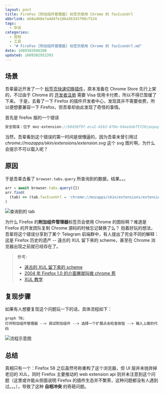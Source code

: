 ```yaml
---
layout: post
title: FireFox [附加组件管理器] 标签页使用 Chrome 的 favIconUrl
abbrlink: eb8ad60e7a4d4fe186a56343790cf524
tags:
  - 杂谈
categories:
  - 其他
  - 工具
  - "# FireFox [附加组件管理器] 标签页使用 Chrome 的 favIconUrl.md"
date: 1609302946208
updated: 1609302952393
---
```


## 场景

吾辈最近开发了一个 [标签页快速切换插件](https://github.com/rxliuli/tabs_panel)，原本准备在 Chrome Store 先行上架的，不过由于 Chrome 的 [开发者注册](https://chrome.google.com/webstore/devconsole/register?hl=zh-CN) 需要 Visa 信用卡付费，所以不得已暂缓了下来。
于是，去看了一下 Firefox 的插件开发者中心，发现其并不需要收费，所以便想要兼容一下 Firefox，但吾辈却由此发现了奇怪的事情。

首先是 firefox 报的一个错误

```js
安全错误：位于 moz-extension://b0d38f9f-eca1-4163-870e-64aedabf5f20/popup.html 的内容不可以载入或者链接至 chrome://mozapps/skin/extensions/extension.svg。
```

当然，吾辈看到这个错误的第一时间是很懵逼的，因为吾辈未曾引用过 *chrome://mozapps/skin/extensions/extension.svg* 这个 svg 图片啊，为什么会提示不可以载入呢？

## 原因

于是吾辈去看了 `browser.tabs.query` 所查询到的数据，结果。。。

```js
arr = await browser.tabs.query({})
arr.find(
  (tab) => (tab.favIconUrl = 'chrome://mozapps/skin/extensions/extension.svg'),
)
```

![查询到的 tab](https://img.rxliuli.com/20200508234243.png)

为什么 Firefox 的**附加组件管理器**标签页会使用 Chrome 的图标啊？难道是 Firefox 的开发团队复制 Chrome 源码的时候忘记替换了么？
抱着好玩的想法，吾辈将这个错误分享到了某个 Telegram 前端群中，有人提出了完全不同的解释：这是 Firefox 历史的遗产 -- 遠古的 XUL 留下來的 scheme，甚至在 Chrome 浏览器出现之前就已经存在了。

> 参考:
>
> - [遠古的 XUL 留下來的 scheme](https://developer.mozilla.org/en-US/docs/Archive/Mozilla/XUL/Tutorial/The_Chrome_URL)
> - [2004 年 Firefox 1.0 的介面層就叫做 chrome 惹](https://developer.mozilla.org/zh-TW/docs/Mozilla/Chrome_Registration)
> - [XUL 教学](https://developer.mozilla.org/zh-TW/docs/XUL_%E6%95%99%E5%AD%B8)

## 复现步骤

如果有人想要复现这个问题玩一下的话，具体流程如下：

```mermaid
graph TB;
打开附加组件管理器 --> 调试附加组件 --> 选择一个扩展点击检查按钮 --> 输入上面的代码
```

![流程示意图](https://img.rxliuli.com/20200509001909.gif)

## 总结

真相只有一个：Firefox 58 之后虽然号称重构了这个浏览器，但 UI 层并未抛弃掉老旧的 XUL，同时 Firefox 主要推动的 web extension api 则并未注意到这个问题（这里或许能从侧面说明 Firefox 的插件生态并不繁荣，这种问题都没有人遇到过。。。），导致了这种 **自相冲突** 的奇葩问题。
